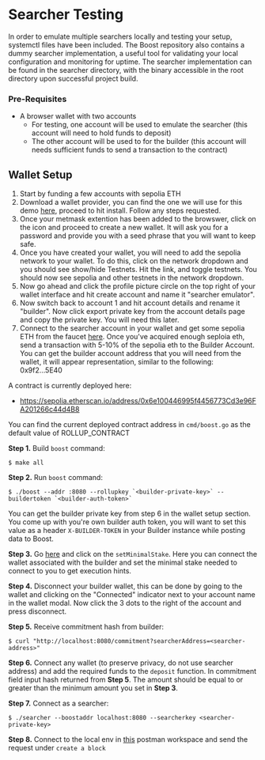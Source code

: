 
# Searcher Testing
In order to emulate multiple searchers locally and testing your setup, systemctl files have been included. The Boost repository also contains a dummy searcher implementation, a useful tool for validating your local configuration and monitoring for uptime. The searcher implementation can be found in the searcher directory, with the binary accessible in the root directory upon successful project build.

### Pre-Requisites
- A browser wallet with two accounts
  - For testing, one account will be used to emulate the searcher (this account will need to hold funds to deposit)
  - The other account will be used to for the builder (this account will needs sufficient funds to send a transaction to the contract)

## Wallet Setup
1. Start by funding a few accounts with sepolia ETH
2. Download a wallet provider, you can find the one we will use for this demo [here](https://metamask.io/download/), proceed to hit install. Follow any steps requested.
3. Once your metmask extention has been added to the browswer, click on the icon and proceed to create a new wallet. It will ask you for a password and provide you with a seed phrase that you will want to keep safe.
4. Once you have created your wallet, you will need to add the sepolia network to your wallet. To do this, click on the network dropdown and you should see show/hide Testnets. Hit the link, and toggle testnets. You should now see sepolia and other testnets in the network dropdown.
5. Now go ahead and click the profile picture circle on the top right of your wallet interface and hit create account and name it "searcher emulator".
6. Now switch back to account 1 and hit account details and rename it "builder". Now click export private key from the account details page and copy the private key. You will need this later.
7. Connect to the searcher account in your wallet and get some sepolia ETH from the faucet [here](https://sepolia-faucet.pk910.de/). Once you've acquired enough seploia eth, send a transaction with 5-10% of the sepolia eth to the Builder Account. You can get the builder account address that you will need from the wallet, it will appear representation, similar to the following: 0x9f2...5E40

A contract is currently deployed here:
- https://sepolia.etherscan.io/address/0x6e100446995f4456773Cd3e96FA201266c44d4B8

You can find the current deployed contract address in `cmd/boost.go` as the default value of ROLLUP_CONTRACT

**Step 1.** Build `boost` command:
```
$ make all
```

**Step 2.** Run `boost` command:
```
$ ./boost --addr :8080 --rollupkey `<builder-private-key>` --buildertoken `<builder-auth-token>`
```
You can get the builder private key from step 6 in the wallet setup section.
You come up with you're own builder auth token, you will want to set this value as a header `X-BUILDER-TOKEN` in your Builder instance while posting data to Boost.

**Step 3.** Go [here](https://sepolia.etherscan.io/address/0xc38e581D0403b4065F4d61A838431B143ceE4c81#writeContract) and click on the `setMinimalStake`. Here you can connect the wallet associated with the builder and set the minimal stake needed to connect to you to get execution hints.

**Step 4.** Disconnect your builder wallet, this can be done by going to the wallet and clicking on the "Connected" indicator next to your account name in the wallet modal. Now click the 3 dots to the right of the account and press disconnect.

**Step 5.** Receive commitment hash from builder:
```
$ curl "http://localhost:8080/commitment?searcherAddress=<searcher-address>"
```

**Step 6.** Connect any wallet (to preserve privacy, do not use searcher address) and add the required funds to the `deposit` function. In commitment field input hash returned from **Step 5**. The amount should be equal to or greater than the minimum amount you set in **Step 3**.

**Step 7.** Connect as a searcher:
```
$ ./searcher --boostaddr localhost:8080 --searcherkey <searcher-private-key>
```

**Step 8.** Connect to the local env in [this](https://primev.postman.co/workspace/Team-Workspace~18870d84-94f0-4d1e-8163-db558f83d7e8/request/27192304-32af6ec4-013b-423f-aff6-44226090fcf6) postman workspace and send the request under `create a block`
